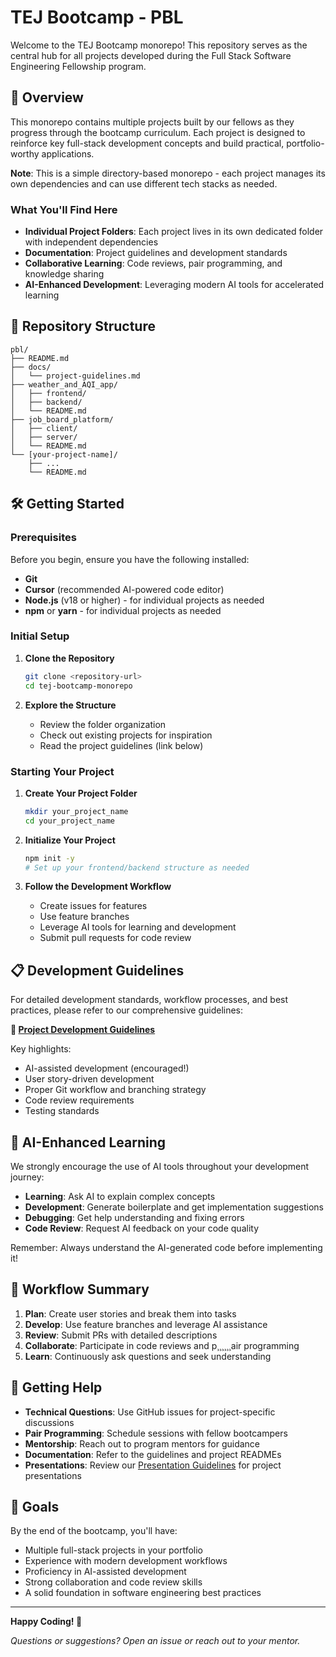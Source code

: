 # TEJ Bootcamp - PBL

Welcome to the TEJ Bootcamp monorepo! This repository serves as the central hub for all projects developed during the Full Stack Software Engineering Fellowship program.

## 🚀 Overview

This monorepo contains multiple projects built by our fellows as they progress through the bootcamp curriculum. Each project is designed to reinforce key full-stack development concepts and build practical, portfolio-worthy applications.

**Note**: This is a simple directory-based monorepo - each project manages its own dependencies and can use different tech stacks as needed.

### What You'll Find Here

- **Individual Project Folders**: Each project lives in its own dedicated folder with independent dependencies
- **Documentation**: Project guidelines and development standards
- **Collaborative Learning**: Code reviews, pair programming, and knowledge sharing
- **AI-Enhanced Development**: Leveraging modern AI tools for accelerated learning

## 📁 Repository Structure

```
pbl/
├── README.md
├── docs/
│   └── project-guidelines.md
├── weather_and_AQI_app/
│   ├── frontend/
│   ├── backend/
│   └── README.md
├── job_board_platform/
│   ├── client/
│   ├── server/
│   └── README.md
└── [your-project-name]/
    ├── ...
    └── README.md
```

## 🛠 Getting Started

### Prerequisites

Before you begin, ensure you have the following installed:

- **Git**
- **Cursor** (recommended AI-powered code editor)
- **Node.js** (v18 or higher) - for individual projects as needed
- **npm** or **yarn** - for individual projects as needed

### Initial Setup

1. **Clone the Repository**

   ```bash
   git clone <repository-url>
   cd tej-bootcamp-monorepo
   ```

2. **Explore the Structure**
   - Review the folder organization
   - Check out existing projects for inspiration
   - Read the project guidelines (link below)

### Starting Your Project

1. **Create Your Project Folder**

   ```bash
   mkdir your_project_name
   cd your_project_name
   ```

2. **Initialize Your Project**

   ```bash
   npm init -y
   # Set up your frontend/backend structure as needed
   ```

3. **Follow the Development Workflow**
   - Create issues for features
   - Use feature branches
   - Leverage AI tools for learning and development
   - Submit pull requests for code review

## 📋 Development Guidelines

For detailed development standards, workflow processes, and best practices, please refer to our comprehensive guidelines:

**📖 [Project Development Guidelines](docs/project-guidelines.md)**

Key highlights:

- AI-assisted development (encouraged!)
- User story-driven development
- Proper Git workflow and branching strategy
- Code review requirements
- Testing standards

## 🤖 AI-Enhanced Learning

We strongly encourage the use of AI tools throughout your development journey:

- **Learning**: Ask AI to explain complex concepts
- **Development**: Generate boilerplate and get implementation suggestions
- **Debugging**: Get help understanding and fixing errors
- **Code Review**: Request AI feedback on your code quality

Remember: Always understand the AI-generated code before implementing it!

## 🔄 Workflow Summary

1. **Plan**: Create user stories and break them into tasks
2. **Develop**: Use feature branches and leverage AI assistance
3. **Review**: Submit PRs with detailed descriptions
4. **Collaborate**: Participate in code reviews and p¸¸¸¸¸¸air programming
5. **Learn**: Continuously ask questions and seek understanding

## 🤝 Getting Help

- **Technical Questions**: Use GitHub issues for project-specific discussions
- **Pair Programming**: Schedule sessions with fellow bootcampers
- **Mentorship**: Reach out to program mentors for guidance
- **Documentation**: Refer to the guidelines and project READMEs
- **Presentations**: Review our [Presentation Guidelines](docs/presentation_guidelines.md) for project presentations

## 🎯 Goals

By the end of the bootcamp, you'll have:

- Multiple full-stack projects in your portfolio
- Experience with modern development workflows
- Proficiency in AI-assisted development
- Strong collaboration and code review skills
- A solid foundation in software engineering best practices

---

**Happy Coding! 🚀**

_Questions or suggestions? Open an issue or reach out to your mentor._
